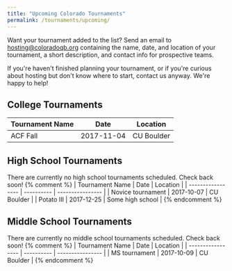 ```yaml
---
title: "Upcoming Colorado Tournaments"
permalink: /tournaments/upcoming/
---
```


Want your tournament added to the list? Send an email to <hosting@coloradoqb.org>
containing the name, date, and location of your tournament, a short description,
and contact info for prospective teams.

If you're haven't finished planning your tournament, or if you're curious about
hosting but don't know where to start, contact us anyway. We're happy to help!

## College Tournaments

| Tournament Name   | Date       | Location         |
| ----------------- | ---------- | ---------------- |
| ACF Fall          | 2017-11-04 | CU Boulder       |

## High School Tournaments

There are currently no high school tournaments scheduled. Check back soon!
{% comment %}
| Tournament Name   | Date       | Location         |
| ----------------- | ---------- | ---------------- |
| Novice tournament | 2017-10-07 | CU Boulder       |
| Potato III        | 2017-12-25 | Some high school |
{% endcomment %}

## Middle School Tournaments

There are currently no middle school tournaments scheduled. Check back soon!
{% comment %}
| Tournament Name   | Date       | Location         |
| ----------------- | ---------- | ---------------- |
| MS tournament     | 2017-10-09 | CU Boulder       |
{% endcomment %}
